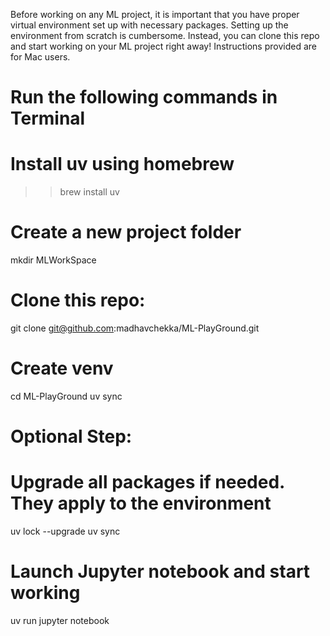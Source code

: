 Before working on any ML project, it is important that you have proper virtual environment set up with necessary packages. Setting up the environment from scratch is cumbersome. Instead, you can clone this repo and start working on your ML project right away! Instructions provided are for Mac users.

# Run the following commands in Terminal
# Install uv using homebrew 
>> brew install uv 

# Create a new project folder
mkdir MLWorkSpace 

# Clone this repo: 
git clone git@github.com:madhavchekka/ML-PlayGround.git

# Create venv 
cd ML-PlayGround
uv sync 

# Optional Step: 
# Upgrade all packages if needed. They apply to the environment
uv lock --upgrade 
uv sync 

# Launch Jupyter notebook and start working 
uv run jupyter notebook

